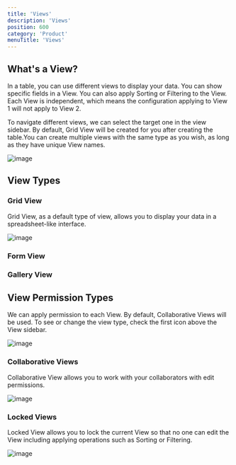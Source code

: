 ```yaml
---
title: 'Views'
description: 'Views'
position: 600
category: 'Product'
menuTitle: 'Views'
---
```


## What's a View?

In a table, you can use different views to display your data. You can show specific fields in a View. You can also apply Sorting or Filtering to the View. Each View is independent, which means the configuration applying to View 1 will not apply to View 2. 

To navigate different views, we can select the target one in the view sidebar. By default, Grid View will be created for you after creating the table.You can create multiple views with the same type as you wish, as long as they have unique View names.

![image](https://user-images.githubusercontent.com/35857179/163340916-d1101709-2051-4d0e-9d86-dd14eced49e9.png)


## View Types

### Grid View

Grid View, as a default type of view, allows you to display your data in a spreadsheet-like interface.

![image](https://user-images.githubusercontent.com/35857179/163343433-f6594d6e-5874-45ae-b403-5774247659bb.png)

### Form View

### Gallery View


## View Permission Types

We can apply permission to each View. By default, Collaborative Views will be used. To see or change the view type, check the first icon above the View sidebar. 

![image](https://user-images.githubusercontent.com/35857179/163343598-fd81edea-f160-41ee-8bb2-3ef1eee5348d.png)

### Collaborative Views

Collaborative View allows you to work with your collaborators with edit permissions. 

![image](https://user-images.githubusercontent.com/35857179/163343959-7e2f43cb-1a1f-4f36-985c-ca91db262f98.png)

### Locked Views

Locked View allows you to lock the current View so that no one can edit the View including applying operations such as Sorting or Filtering.

![image](https://user-images.githubusercontent.com/35857179/163343845-b07f9d3f-5a83-4dfd-8d45-9cc59b3512c3.png)